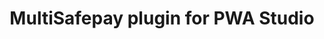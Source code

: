---
title: "MultiSafepay plugin for PWA Studio"
breadcrumb_title: "PWA Studio"
github_url : "https://github.com/MultiSafepay/Magento2Msp/tree/progressive-web-app"
download_url : "https://github.com/MultiSafepay/Magento2Msp.git"
changelog_url : "."
manual: "." 
layout: 'single'
meta_title: "PWA Studio plugin integration - MultiSafepay Documentation Center"		
meta_description: "MultiSafepay plugin for PWA Studio. Easily integrate MultiSafepay payment solutions into your PWA Studio platform with the free plugin"
description : "Easily integrate MultiSafepay payment solutions into your PWA Studio webshop with the free and completely new MultiSafepay PWA Studio plugin."
weight: 130
logo: "/logo/Plugins/Magento_PWA.svg"
title_short: "PWA Studio"
description_short: "Easily integrate MultiSafepay payment solutions into your PWA Studio webshop with the free plugin."
---
